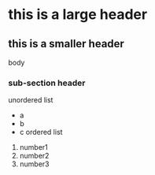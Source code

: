 # this is a large header
## this is a smaller header
body 
### sub-section header
unordered list
 * a
 * b
 * c
ordered list
1. number1
2. number2
3. number3
   
